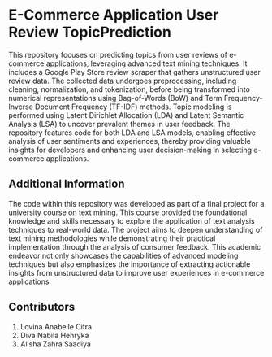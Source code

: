 # E-Commerce Application User Review TopicPrediction
This repository focuses on predicting topics from user reviews of e-commerce applications, leveraging advanced text mining techniques. It includes a Google Play Store review scraper that gathers unstructured user review data. The collected data undergoes preprocessing, including cleaning, normalization, and tokenization, before being transformed into numerical representations using Bag-of-Words (BoW) and Term Frequency-Inverse Document Frequency (TF-IDF) methods. Topic modeling is performed using Latent Dirichlet Allocation (LDA) and Latent Semantic Analysis (LSA) to uncover prevalent themes in user feedback. The repository features code for both LDA and LSA models, enabling effective analysis of user sentiments and experiences, thereby providing valuable insights for developers and enhancing user decision-making in selecting e-commerce applications.

## Additional Information
The code within this repository was developed as part of a final project for a university course on text mining. This course provided the foundational knowledge and skills necessary to explore the application of text analysis techniques to real-world data. The project aims to deepen understanding of text mining methodologies while demonstrating their practical implementation through the analysis of consumer feedback. This academic endeavor not only showcases the capabilities of advanced modeling techniques but also emphasizes the importance of extracting actionable insights from unstructured data to improve user experiences in e-commerce applications.

## Contributors
1. Lovina Anabelle Citra 
2. Diva Nabila Henryka  
3. Alisha Zahra Saadiya   
